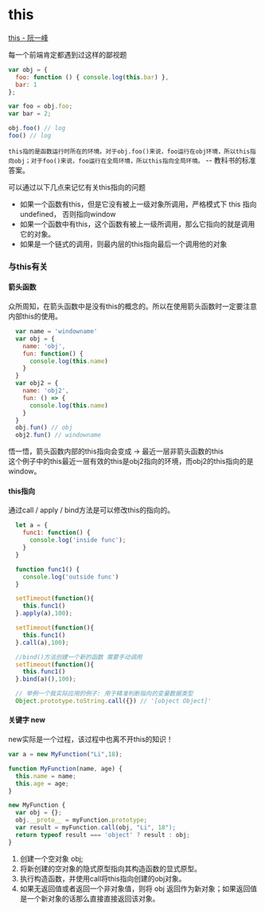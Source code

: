 # this

[this - 阮一峰](https://www.ruanyifeng.com/blog/2018/06/javascript-this.html)

每一个前端肯定都遇到过这样的鄙视题
```javascript
var obj = {
  foo: function () { console.log(this.bar) },
  bar: 1
};

var foo = obj.foo;
var bar = 2;

obj.foo() // log
foo() // log
```
`this指的是函数运行时所在的环境。对于obj.foo()来说，foo运行在obj环境，所以this指向obj；对于foo()来说，foo运行在全局环境，所以this指向全局环境。` -- 教科书的标准答案。

可以通过以下几点来记忆有关this指向的问题
- 如果一个函数有this，但是它没有被上一级对象所调用，严格模式下 this 指向 undefined， 否则指向window
- 如果一个函数中有this，这个函数有被上一级所调用，那么它指向的就是调用它的对象。
- 如果是一个链式的调用，则最内层的this指向最后一个调用他的对象


### 与this有关

#### 箭头函数
众所周知，在箭头函数中是没有this的概念的。所以在使用箭头函数时一定要注意内部this的使用。

```javascript
  var name = 'windowname'
  var obj = {
    name: 'obj',
    fun: function() {
      console.log(this.name)
    }
  }
  var obj2 = {
    name: 'obj2',
    fun: () => {
      console.log(this.name)
    }
  }
  obj.fun() // obj
  obj2.fun() // windowname
```
悟一悟，箭头函数内部的this指向会变成 -> 最近一层非箭头函数的this<br>
这个例子中的this最近一层有效的this是obj2指向的环境，而obj2的this指向的是window。

#### this指向
通过call / apply / bind方法是可以修改this的指向的。

```javascript
  let a = {
    func1: function() {
      console.log('inside func');
    }
  }

  function func1() {
    console.log('outside func')
  }

  setTimeout(function(){
    this.func1()
  }.apply(a),100);

  setTimeout(function(){
    this.func1()
  }.call(a),100);

  //bind()方法创建一个新的函数 需要手动调用
  setTimeout(function(){
    this.func1()
  }.bind(a)(),100);

  // 举例一个我实际应用的例子: 用于精准判断指向的变量数据类型
  Object.prototype.toString.call({}) // '[object Object]'
```

#### 关键字 new

new实际是一个过程，该过程中也离不开this的知识！
```javascript
var a = new MyFunction("Li",18);

function MyFunction(name, age) {
  this.name = name;
  this.age = age;
}

new MyFunction {
  var obj = {};
  obj.__proto__ = myFunction.prototype;
  var result = myFunction.call(obj, "Li", 18");
  return typeof result === 'object' ? result : obj;
}
```

1. 创建一个空对象 obj;
2. 将新创建的空对象的隐式原型指向其构造函数的显式原型。
3. 执行构造函数，并使用call将this指向创建的obj对象。
4. 如果无返回值或者返回一个非对象值，则将 obj 返回作为新对象；如果返回值是一个新对象的话那么直接直接返回该对象。